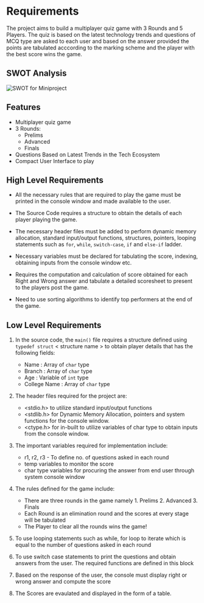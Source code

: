 
#  Requirements

The project aims to build a multiplayer quiz game with 3 Rounds and 5 Players. The quiz is based on the latest technology trends and questions of MCQ type are asked to each user and based on the answer provided the points are tabulated acccording to the marking scheme and the player with the best score wins the game.


## SWOT Analysis
![SWOT for Miniproject](https://user-images.githubusercontent.com/65439506/114442148-dea56a80-9be9-11eb-8f50-07878f49d74c.jpg)
## Features

 - Multiplayer quiz game 
 - 3 Rounds:
   - Prelims
   - Advanced
   - Finals
- Questions Based on Latest Trends in the Tech Ecosystem
- Compact User Interface to play

## High Level Requirements
 - All the necessary rules that are required to play the game must be printed in the console window and made available to the user.
 
 - The Source Code requires a structure to obtain the details of each player playing the game.
 
 
 - The necessary header files must be added to perform dynamic memory allocation, standard input/output functions, structures, pointers, looping statements such as `for`, `while`, `switch-case`, `if` and `else-if` ladder.
 
 - Necessary variables must be declared for tabulating the score, indexing, obtaining inputs from the console window etc. 
 
 - Requires the computation and calculation of score obtained for each Right and Wrong answer and tabulate a detailed scoresheet to present to the players post the game.
 
 - Need to use sorting algorithms to identify top performers at the end of the game.
 
## Low Level Requirements
1. In the source code, the `main()` file requires a structure defined  using `typedef struct` < structure name > to obtain player details that has the following fields:
								
   -  Name :  Array of `char` type
   -  Branch : Array of `char` type
   -  Age : Variable of `int` type
   - College Name :  Array of `char` type

2. The header files required for the project are: 

    -  <stdio.h> to utilize standard input/output functions
   - <stdlib.h> for Dynamic Memory Allocation, pointers and                 system functions for the console window.
   - <ctype.h> for in-built to utilize variables of char type to obtain inputs from the console window.
  
 3.  The important variables required for implementation include:
  
     -  r1, r2, r3 - To define no. of questions asked in each round
     - temp variables to monitor the score
     - char type variables for procuring the answer from end user through system console window
 
 4. The rules defined for the game include:
    - There are three rounds in the game namely  1. Prelims 2.    Advanced 3. Finals
    - Each Round is an elimination round and the scores at every stage will be tabulated
    - The Player to clear all the rounds wins the game!
5.  To use looping statements such as while, for loop to iterate which is equal to the number of questions asked in each round
6. To use switch case statements to print the questions and obtain answers from the user. The required functions are defined in this block
7. Based on the response of the user, the console must display right or wrong answer and compute the score
8. The Scores are evaulated and displayed in the form of a table.

